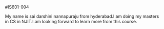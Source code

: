 #IS601-004

My name is sai darshini nannapuraju from 
hyderabad.I am doing my masters in CS in NJIT.I am looking forward to learn more from this course.
